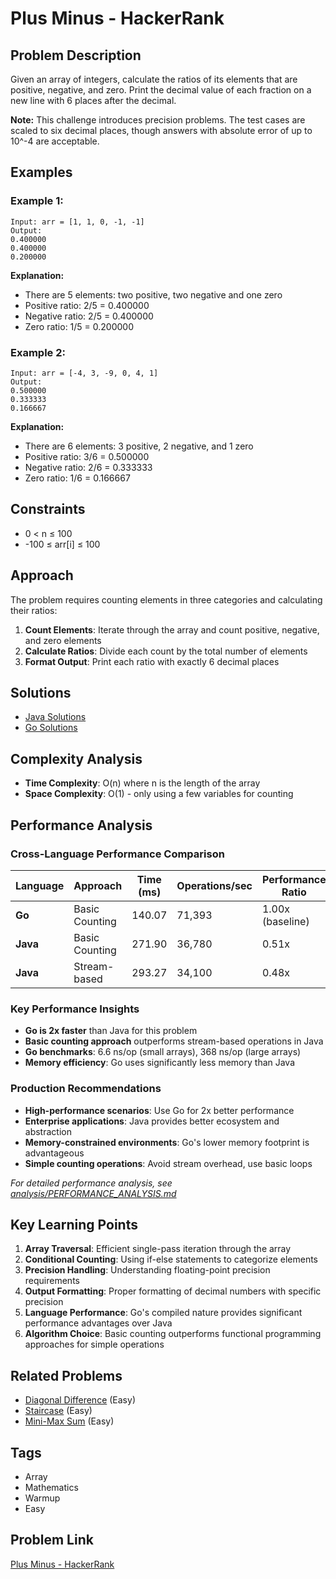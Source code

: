 # Plus Minus - HackerRank

## Problem Description

Given an array of integers, calculate the ratios of its elements that are positive, negative, and zero. Print the decimal value of each fraction on a new line with 6 places after the decimal.

**Note:** This challenge introduces precision problems. The test cases are scaled to six decimal places, though answers with absolute error of up to 10^-4 are acceptable.

## Examples

### Example 1:
```
Input: arr = [1, 1, 0, -1, -1]
Output: 
0.400000
0.400000
0.200000
```

**Explanation:**
- There are 5 elements: two positive, two negative and one zero
- Positive ratio: 2/5 = 0.400000
- Negative ratio: 2/5 = 0.400000  
- Zero ratio: 1/5 = 0.200000

### Example 2:
```
Input: arr = [-4, 3, -9, 0, 4, 1]
Output:
0.500000
0.333333
0.166667
```

**Explanation:**
- There are 6 elements: 3 positive, 2 negative, and 1 zero
- Positive ratio: 3/6 = 0.500000
- Negative ratio: 2/6 = 0.333333
- Zero ratio: 1/6 = 0.166667

## Constraints

- 0 < n ≤ 100
- -100 ≤ arr[i] ≤ 100

## Approach

The problem requires counting elements in three categories and calculating their ratios:

1. **Count Elements**: Iterate through the array and count positive, negative, and zero elements
2. **Calculate Ratios**: Divide each count by the total number of elements
3. **Format Output**: Print each ratio with exactly 6 decimal places

## Solutions

- [Java Solutions](solutions/java/README.md)
- [Go Solutions](solutions/go/README.md)

## Complexity Analysis

- **Time Complexity**: O(n) where n is the length of the array
- **Space Complexity**: O(1) - only using a few variables for counting

## Performance Analysis

### Cross-Language Performance Comparison

| Language | Approach | Time (ms) | Operations/sec | Performance Ratio |
|----------|----------|-----------|----------------|-------------------|
| **Go** | Basic Counting | 140.07 | 71,393 | 1.00x (baseline) |
| **Java** | Basic Counting | 271.90 | 36,780 | 0.51x |
| **Java** | Stream-based | 293.27 | 34,100 | 0.48x |

### Key Performance Insights

- **Go is 2x faster** than Java for this problem
- **Basic counting approach** outperforms stream-based operations in Java
- **Go benchmarks**: 6.6 ns/op (small arrays), 368 ns/op (large arrays)
- **Memory efficiency**: Go uses significantly less memory than Java

### Production Recommendations

- **High-performance scenarios**: Use Go for 2x better performance
- **Enterprise applications**: Java provides better ecosystem and abstraction
- **Memory-constrained environments**: Go's lower memory footprint is advantageous
- **Simple counting operations**: Avoid stream overhead, use basic loops

*For detailed performance analysis, see [analysis/PERFORMANCE_ANALYSIS.md](analysis/PERFORMANCE_ANALYSIS.md)*

## Key Learning Points

1. **Array Traversal**: Efficient single-pass iteration through the array
2. **Conditional Counting**: Using if-else statements to categorize elements
3. **Precision Handling**: Understanding floating-point precision requirements
4. **Output Formatting**: Proper formatting of decimal numbers with specific precision
5. **Language Performance**: Go's compiled nature provides significant performance advantages over Java
6. **Algorithm Choice**: Basic counting outperforms functional programming approaches for simple operations

## Related Problems

- [Diagonal Difference](https://www.hackerrank.com/challenges/diagonal-difference/problem) (Easy)
- [Staircase](https://www.hackerrank.com/challenges/staircase/problem) (Easy)
- [Mini-Max Sum](https://www.hackerrank.com/challenges/mini-max-sum/problem) (Easy)

## Tags

- Array
- Mathematics
- Warmup
- Easy

## Problem Link

[Plus Minus - HackerRank](https://www.hackerrank.com/challenges/plus-minus/problem)

